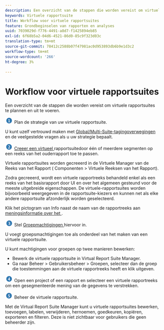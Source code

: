 ```yaml
---
description: Een overzicht van de stappen die worden vereist om virtuele rapportsuites te plannen en uit te voeren.
keywords: Virtuele rapportsuite
title: Workflow voor virtuele rapportsuites
feature: Grondbeginselen van rapporten en analyses
uuid: 7039029d-f776-4491-a8d7-f1425894eb85
exl-id: 6f68b5a2-04d6-4521-86d0-85c9f323d03c
translation-type: tm+mt
source-git-commit: 78412c2588b07f47981ac0d953893db6b9e1d3c2
workflow-type: tm+mt
source-wordcount: '266'
ht-degree: 3%

---
```


# Workflow voor virtuele rapportsuites

Een overzicht van de stappen die worden vereist om virtuele rapportsuites te plannen en uit te voeren.

![](assets/step1_icon.png) Plan de strategie van uw virtuele rapportsuite.

U kunt uzelf vertrouwd maken met [Global/Multi-Suite-tagingoverwegingen](/help/components/vrs/vrs-considerations.md) en de veelgestelde vragen als u uw strategie bepaalt.

![](assets/step2_icon.png) [Creeer een virtueel ](/help/components/vrs/c-workflow-vrs/vrs-create.md) rapportsuitedoor één of meerdere segmenten op een reeks van het ouderrapport toe te passen.

Virtuele rapportsuites worden gecreeerd in de Virtuele Manager van de Reeks van het Rapport ( Componenten > Virtuele Reeksen van het Rapport).

Zodra gecreeerd, wordt een virtuele rapportreeks behandeld enkel als een reeks van het basisrapport door UI en over het algemeen gesteund voor de meeste uitgebreide eigenschappen. De virtuele-rapportsuites worden bijvoorbeeld weergegeven in de rapportsuite-kiezers en kunnen net als elke andere rapportsuite afzonderlijk worden geselecteerd.

Klik het pictogram van Info naast de naam van de rapportreeks aan [meningsinformatie over het ](/help/components/vrs/c-workflow-vrs/vrs-view.md).

![](assets/step3_icon.png) Stel  [Groepmachtigingen ](/help/components/vrs/c-workflow-vrs/vrs-create.md) hiervoor in.

U voegt groepsmachtigingen toe als onderdeel van het maken van een virtuele rapportsuite.

U kunt machtigingen voor groepen op twee manieren bewerken:

* Bewerk de virtuele rapportsuite in Virtual Report Suite Manager.
* Ga naar Beheer > Gebruikersbeheer > Groepen, selecteer dan de groep die toestemmingen aan de virtuele rapportreeks heeft en klik uitgeven.

![](assets/step4_icon.png) Open een project of een rapport en selecteer een virtuele rapportreeks om een gesegmenteerde mening van de gegevens te verstrekken.

![](assets/step5_icon.png) [](/help/components/vrs/c-workflow-vrs/vrs-manage.md) Beheer de virtuele rapportsuite.

Met de Virtual Report Suite Manager kunt u virtuele rapportsuites bewerken, toevoegen, labelen, verwijderen, hernoemen, goedkeuren, kopiëren, exporteren en filteren. Deze is niet zichtbaar voor gebruikers die geen beheerder zijn.
